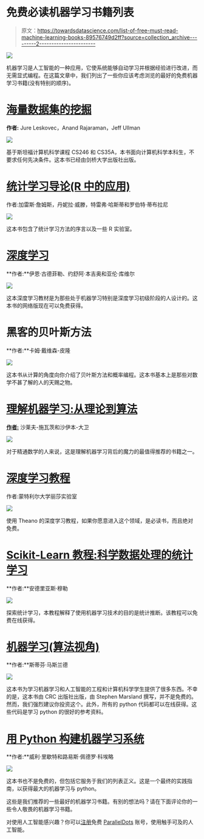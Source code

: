 # 免费必读机器学习书籍列表

> 原文：<https://towardsdatascience.com/list-of-free-must-read-machine-learning-books-89576749d2ff?source=collection_archive---------2----------------------->

![](img/1608e707de75cf0f3d4cdb7bc4d1a2ca.png)

机器学习是人工智能的一种应用，它使系统能够自动学习并根据经验进行改进，而无需显式编程。在这篇文章中，我们列出了一些你应该考虑浏览的最好的免费机器学习书籍(没有特别的顺序)。

# [海量数据集的挖掘](http://mmds.org/#ver21)

**作者:** Jure Leskovec，Anand Rajaraman，Jeff Ullman

![](img/04326fd2b785cb9b03664b74393f5e63.png)

基于斯坦福计算机科学课程 CS246 和 CS35A，本书面向计算机科学本科生，不要求任何先决条件。这本书已经由剑桥大学出版社出版。

# [统计学习导论(R 中的应用)](http://www-bcf.usc.edu/~gareth/ISL/)

作者:加雷斯·詹姆斯，丹妮拉·威滕，特雷弗·哈斯蒂和罗伯特·蒂布拉尼

![](img/e9a6a6f3de0ec7674b0be585b98cd1b2.png)

这本书包含了统计学习方法的序言以及一些 R 实验室。

# [深度学习](http://www.iro.umontreal.ca/~bengioy/talks/lisbon-mlss-19juillet2015.pdf)

**作者:**伊恩·古德菲勒、约舒阿·本吉奥和亚伦·库维尔

![](img/a632ad710407404e376e3c51b16327f1.png)

这本深度学习教材是为那些处于机器学习特别是深度学习初级阶段的人设计的。这本书的网络版现在可以免费获得。

# 黑客的贝叶斯方法

**作者:**卡姆·戴维森-皮隆

![](img/318f69ba30e84e86269bc6acd0fd9f6c.png)

这本书从计算的角度向你介绍了贝叶斯方法和概率编程。这本书基本上是那些对数学不甚了解的人的天赐之物。

# [理解机器学习:从理论到算法](http://www.cs.huji.ac.il/~shais/UnderstandingMachineLearning/understanding-machine-learning-theory-algorithms.pdf)

[**作者:**](https://www.paralleldots.com/) 沙莱夫-施瓦茨和沙伊本-大卫

![](img/57c5e9cc5cc2d6c560dd64668899fa92.png)

对于精通数学的人来说，这是理解机器学习背后的魔力的最值得推荐的书籍之一。

# [深度学习教程](http://deeplearning.net/tutorial/deeplearning.pdf)

作者:蒙特利尔大学丽莎实验室

![](img/489ae4fe28e73f1600f64bd23b47e655.png)

使用 Theano 的深度学习教程，如果你愿意进入这个领域，是必读书，而且绝对免费。

# [Scikit-Learn 教程:科学数据处理的统计学习](http://gael-varoquaux.info/scikit-learn-tutorial/)

**作者:**安德里亚斯·穆勒

![](img/db44fdbe9a63ca75a78508be74e6327e.png)

探索统计学习，本教程解释了使用机器学习技术的目的是统计推断。该教程可以免费在线获得。

# [机器学习(算法视角)](https://seat.massey.ac.nz/personal/s.r.marsland/MLBook.html)

**作者:**斯蒂芬·马斯兰德

![](img/36d45c93e78cc2241a47b115cf49468a.png)

这本书为学习机器学习和人工智能的工程和计算机科学学生提供了很多东西。不幸的是，这本书由 CRC 出版社出版，由 Stephen Marsland 撰写，并不是免费的。然而，我们强烈建议你投资这个。此外，所有的 python 代码都可以在线获得。这些代码是学习 python 的很好的参考资料。

# [用 Python 构建机器学习系统](http://totoharyanto.staff.ipb.ac.id/files/2012/10/Building-Machine-Learning-Systems-with-Python-Richert-Coelho.pdf)

**作者:**威利·里歇特和路易斯·佩德罗·科埃略

![](img/78d43b22f9e1ee24592067f7724084cf.png)

这本书也不是免费的，但包括它服务于我们的列表正义。这是一个最终的实践指南，以获得最大的机器学习与 python。

这些是我们推荐的一些最好的机器学习书籍。有别的想法吗？请在下面评论你的一些令人敬畏的机器学习书籍。

对使用人工智能感兴趣？你可以[注册](https://user.apis.paralleldots.com/signing-up?utm_source=blog&utm_medium=banner&utm_campaign=paralleldots_blog)免费 [ParallelDots](https://www.paralleldots.com/) 账号，使用触手可及的人工智能。